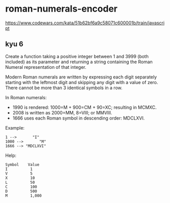 # roman-numerals-encoder

https://www.codewars.com/kata/51b62bf6a9c58071c600001b/train/javascript

## kyu 6

Create a function taking a positive integer between 1 and 3999 (both included) as its parameter and returning a string containing the Roman Numeral representation of that integer.

Modern Roman numerals are written by expressing each digit separately starting with the leftmost digit and skipping any digit with a value of zero. There cannot be more than 3 identical symbols in a row.

In Roman numerals:

- 1990 is rendered: 1000=M + 900=CM + 90=XC; resulting in MCMXC.
- 2008 is written as 2000=MM, 8=VIII; or MMVIII.
- 1666 uses each Roman symbol in descending order: MDCLXVI.

Example:

    1 -->       "I"
    1000 -->       "M"
    1666 --> "MDCLXVI"

Help:

    Symbol    Value
    I          1
    V          5
    X          10
    L          50
    C          100
    D          500
    M          1,000
